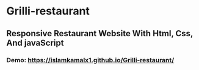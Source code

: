 # Grilli-restaurant

## Responsive Restaurant Website With Html, Css, And javaScript

### Demo: https://islamkamalx1.github.io/Grilli-restaurant/
